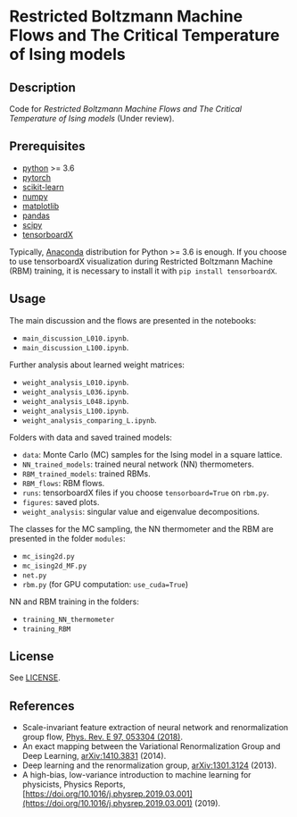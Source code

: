 # Restricted Boltzmann Machine Flows and The Critical Temperature of Ising models

## Description

Code for *Restricted Boltzmann Machine Flows and The Critical Temperature of Ising models* (Under review).

## Prerequisites
- [python](https://www.python.org/) >= 3.6
- [pytorch](https://pytorch.org/)
- [scikit-learn](https://scikit-learn.org/stable/)
- [numpy](https://www.numpy.org/)
- [matplotlib](https://matplotlib.org/)
- [pandas](https://pandas.pydata.org/)
- [scipy](https://www.scipy.org/)
- [tensorboardX](https://pypi.org/project/tensorboardX/) 

Typically, [Anaconda](https://www.anaconda.com/distribution/) distribution for Python >= 3.6 is enough. If you choose to use tensorboardX
visualization during Restricted Boltzmann Machine (RBM) training, it is necessary to install it with `pip install tensorboardX`.

## Usage

The main discussion and the flows are presented in the notebooks:

- `main_discussion_L010.ipynb`.
- `main_discussion_L100.ipynb`.

Further analysis about learned weight matrices:

- `weight_analysis_L010.ipynb`.
- `weight_analysis_L036.ipynb`.
- `weight_analysis_L048.ipynb`.
- `weight_analysis_L100.ipynb`.
- `weight_analysis_comparing_L.ipynb`.


Folders with data and saved trained models:

- `data`: Monte Carlo (MC) samples for the Ising model in a square lattice.
- `NN_trained_models`: trained neural network (NN) thermometers.
- `RBM_trained_models`: trained RBMs.
- `RBM_flows`: RBM flows.
- `runs`: tensorboardX files if you choose `tensorboard=True` on `rbm.py`.
- `figures`: saved plots.
- `weight_analysis`: singular value and eigenvalue decompositions.

The classes for the MC sampling, the NN thermometer and the RBM are presented in the folder `modules`:

- `mc_ising2d.py` 
- `mc_ising2d_MF.py`
- `net.py` 
- `rbm.py` (for GPU computation: `use_cuda=True`)

NN and RBM training in the folders:

- `training_NN_thermometer`
- `training_RBM`

## License

See [LICENSE](https://github.com/rodsveiga/rbm_flows_ising/blob/master/LICENSE).

## References

- Scale-invariant feature extraction of neural network and renormalization group flow, [Phys. Rev. E 97, 053304 (2018)](https://journals.aps.org/pre/abstract/10.1103/PhysRevE.97.053304).
- An exact mapping between the Variational Renormalization Group and Deep Learning, [arXiv:1410.3831](https://arxiv.org/abs/1410.3831) (2014).
- Deep learning and the renormalization group, [arXiv:1301.3124](https://arxiv.org/abs/1301.3124) (2013).
- A high-bias, low-variance introduction to machine learning for physicists, Physics Reports, [https://doi.org/10.1016/j.physrep.2019.03.001](https://doi.org/10.1016/j.physrep.2019.03.001) (2019).
